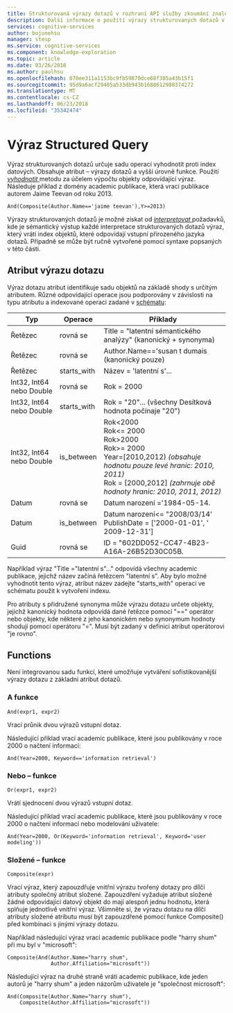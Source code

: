 ```yaml
---
title: Strukturovaná výrazy dotazů v rozhraní API služby zkoumání znalostní báze | Microsoft Docs
description: Další informace o použití výrazy strukturovaných dotazů v znalostní báze zkoumání služby (KES) rozhraní API v kognitivní služby.
services: cognitive-services
author: bojunehsu
manager: stesp
ms.service: cognitive-services
ms.component: knowledge-exploration
ms.topic: article
ms.date: 03/26/2016
ms.author: paulhsu
ms.openlocfilehash: 070ee311a1153bc9fb59870dce68f385a43b15f1
ms.sourcegitcommit: 95d9a6acf29405a533db943b1688612980374272
ms.translationtype: MT
ms.contentlocale: cs-CZ
ms.lasthandoff: 06/23/2018
ms.locfileid: "35342474"
---
```

# <a name="structured-query-expression"></a>Výraz Structured Query
Výraz strukturovaných dotazů určuje sadu operací vyhodnotit proti index datových.  Obsahuje atribut – výrazy dotazů a vyšší úrovně funkce.  Použití [ *vyhodnotit* ](evaluateMethod.md) metodu za účelem výpočtu objekty odpovídající výraz.  Následuje příklad z domény academic publikace, která vrací publikace autorem Jaime Teevan od roku 2013.

`And(Composite(Author.Name=='jaime teevan'),Y>=2013)`

Výrazy strukturovaných dotazů je možné získat od [ *interpretovat* ](interpretMethod.md) požadavků, kde je sémantický výstup každé interpretace strukturovaných dotazů výraz, který vrátí index objektů, které odpovídají vstupní přirozeného jazyka dotazů.  Případně se může být ručně vytvořené pomocí syntaxe popsaných v této části.

## <a name="attribute-query-expression"></a>Atribut výrazu dotazu
Výraz dotazu atribut identifikuje sadu objektů na základě shody s určitým atributem.  Různé odpovídající operace jsou podporovány v závislosti na typu atributu a indexované operaci zadané v [schématu](SchemaFormat.md):

| Typ | Operace | Příklady |
|------|-------------|------------|
| Řetězec | rovná se | Title = "latentní sémantického analýzy" (kanonický + synonyma) |
| Řetězec | rovná se | Author.Name=='susan t dumais (kanonický pouze)|
| Řetězec | starts_with | Název = 'latentní s'... |
| Int32, Int64 nebo Double | rovná se | Rok = 2000 |
| Int32, Int64 nebo Double | starts_with | Rok = "20"... (všechny Desítková hodnota počínaje "20") |
| Int32, Int64 nebo Double | is_between | Rok&lt;2000 <br/> Rok&lt;= 2000 <br/> Rok&gt;2000 <br/> Rok&gt;= 2000 <br/> Year=[2010,2012) *(obsahuje hodnotu pouze levé hranic: 2010, 2011)* <br/> Rok = [2000,2012] *(zahrnuje obě hodnoty hranic: 2010, 2011, 2012)* |
| Datum | rovná se | Datum narození ='1984-05-14. |
| Datum | is_between | Datum narození&lt;= "2008/03/14' <br/> PublishDate = ['2000-01-01', ' 2009-12-31'] |
| Guid | rovná se | ID = "602DD052-CC47-4B23-A16A-26B52D30C05B. |


Například výraz "Title ="latentní s"..." odpovídá všechny academic publikace, jejichž název začíná řetězcem "latentní s".  Aby bylo možné vyhodnotit tento výraz, atribut název zadejte "starts_with" operaci ve schématu použit k vytvoření indexu.

Pro atributy s přidružené synonyma může výrazu dotazu určete objekty, jejichž kanonický hodnota odpovídá dané řetězce pomocí "==" operátor nebo objekty, kde některé z jeho kanonickém nebo synonymum hodnoty shodují pomocí operátoru "=".  Musí být zadaný v definici atribut operátorovi "je rovno".


## <a name="functions"></a>Functions
Není integrovanou sadu funkcí, které umožňuje vytváření sofistikovanější výrazy dotazu z základní atribut dotazů.

### <a name="and-function"></a>A funkce
`And(expr1, expr2)`

Vrací průnik dvou výrazů vstupní dotaz.

Následující příklad vrací academic publikace, které jsou publikovány v roce 2000 o načtení informací:

`And(Year=2000, Keyword=='information retrieval')`

### <a name="or-function"></a>Nebo – funkce
`Or(expr1, expr2)`

Vrátí sjednocení dvou výrazů vstupní dotaz.

Následující příklad vrací academic publikace, které jsou publikovány v roce 2000 o načtení informací nebo modelování uživatele:

`And(Year=2000, Or(Keyword='information retrieval', Keyword='user modeling'))`

### <a name="composite-function"></a>Složené – funkce
`Composite(expr)`

Vrací výraz, který zapouzdřuje vnitřní výrazu tvořený dotazy pro dílčí atributy společný atribut složené.  Zapouzdření vyžaduje atribut složené žádné odpovídající datový objekt do mají alespoň jednu hodnotu, která splňuje jednotlivě vnitřní výraz.  Všimněte si, že výrazu dotazu na dílčí atributy složené atributu musí být zapouzdřené pomocí funkce Composite() před kombinaci s jinými výrazy dotazu.

Například následující výraz vrací academic publikace podle "harry shum" při mu byl v "microsoft":

```
Composite(And(Author.Name="harry shum", 
              Author.Affiliation="microsoft"))
```

Následující výraz na druhé straně vrátí academic publikace, kde jeden autorů je "harry shum" a jeden názorům uživatele je "společnost microsoft":

```
And(Composite(Author.Name="harry shum"), 
    Composite(Author.Affiliation="microsoft"))
```
